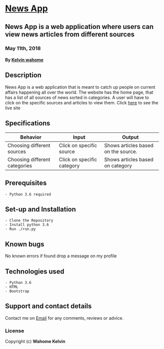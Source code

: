 # [News App](https://newshighlights69.herokuapp.com/)

## News App is a web application where users can view news articles from different sources

### May 11th, 2018

#### By **[Kelvin wahome](https://github.com/kelvin-wahome)**

## Description

News App is a web application that is meant to catch up people on current affairs happening all over the world.
The website has the home page, that has a list of all sources of news sorted in categories.
A user will have to click on the specific sources and articles to view them.
Click [here](https://newshighlights69.herokuapp.com/) to see the live site

## Specifications

| Behavior            | Input                         | Output                        |
| ------------------- | ----------------------------- | ----------------------------- |
| Choosing different sources | Click on specific source | Shows articles based on the source. |
| Choosing different categories | Click on specific category | Shows articles based on category |


## Prerequisites

    - Python 3.6 required

## Set-up and Installation

    - Clone the Repository
    - Install python 3.6
    - Run ./run.py

## Known bugs

No known errors if found drop a message on my profile

## Technologies used

    - Python 3.6
    - HTML
    - Bootstrap

## Support and contact details

Contact me on [Email](wahomekelving@gmail.com) for any comments, reviews or advice.

### License

Copyright (c) **Wahome Kelvin**
